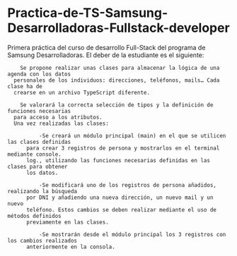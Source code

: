 # Practica-de-TS-Samsung-Desarrolladoras-Fullstack-developer

Primera práctica del curso de desarrollo Full-Stack del programa de Samsung Desarrolladoras. 
El deber de la estudiante es el siguiente:


        Se propone realizar unas clases para almacenar la lógica de una agenda con los datos
      personales de los individuos: direcciones, teléfonos, mails… Cada clase ha de
      crearse en un archivo TypeScript diferente.

        Se valorará la correcta selección de tipos y la definición de funciones necesarias
      para acceso a los atributos.
      Una vez realizadas las clases:

              -Se creará un módulo principal (main) en el que se utilicen las clases definidas
          para crear 3 registros de persona y mostrarlos en el terminal mediante console.
          log., utilizando las funciones necesarias definidas en las clases para obtener
          los datos.

              -Se modificará uno de los registros de persona añadidos, realizando la búsqueda
          por DNI y añadiendo una nueva dirección, un nuevo mail y un nuevo
          teléfono. Estos cambios se deben realizar mediante el uso de métodos definidos
          previamente en las clases.

              -Se mostrarán desde el módulo principal los 3 registros con los cambios realizados
          anteriormente en la consola.

